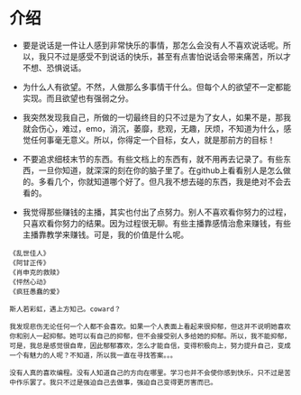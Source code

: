 # 介绍

- 要是说话是一件让人感到非常快乐的事情，那怎么会没有人不喜欢说话呢。所以，我只不过是感受不到说话的快乐，甚至有点害怕说话会带来痛苦，所以才不想、恐惧说话。

- 为什么人有欲望。不然，人做那么多事情干什么。但每个人的欲望不一定都能实现。而且欲望也有强弱之分。

- 我突然发现我自己，所做的一切最终目的只不过是为了女人，如果不是，那我就会伤心，难过，emo，消沉，萎靡，悲观，无趣，厌烦，不知道为什么，感觉任何事毫无意义。所以，你得定一个目标，女人，就是那前方的目标！

- 不要追求细枝末节的东西。有些文档上的东西有，就不用再去记录了。有些东西，一旦你知道，就深深的刻在你的脑子里了。在github上看看别人是怎么做的。多看几个，你就知道哪个好了。但凡我不想去碰的东西，我是绝对不会去看的。

- 我觉得那些赚钱的主播，其实也付出了点努力。别人不喜欢看你努力的过程，只喜欢看你努力的结果。因为过程很无聊。有些主播靠感情治愈来赚钱，有些主播靠教学来赚钱。可是，我的价值是什么呢。

```shell
《乱世佳人》
《阿甘正传》
《肖申克的救赎》
《怦然心动》
《疯狂愚蠢的爱》
```
```shell
斯人若彩虹，遇上方知己。coward？

我发现悲伤无论任何一个人都不会喜欢。如果一个人表面上看起来很抑郁，但这并不说明她喜欢你和别人一起抑郁。她可以有自己的抑郁，但不会接受别人多给她的抑郁。所以，我不能抑郁，可是，我总是感觉很自卑，因此郁郁寡欢，怎么才能自信，变得积极向上，努力提升自己，变成一个有魅力的人呢？不知道，所以我一直在寻找答案。。。

没有人真的喜欢编程。没有人知道自己的方向在哪里。学习也并不会使你感到快乐，只不过是苦中作乐罢了。我只不过是强迫自己去做事，强迫自己变得更厉害而已。
```